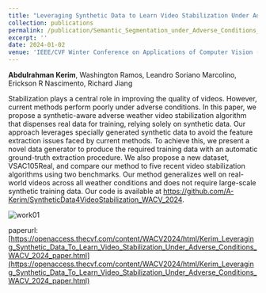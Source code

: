 ```yaml
---
title: "Leveraging Synthetic Data to Learn Video Stabilization Under Adverse Conditions"
collection: publications
permalink: /publication/Semantic_Segmentation_under_Adverse_Conditions_A_Weather_and_Nighttime-aware_Synthetic_Data-based_Approach_BMVC_2022
excerpt: ''
date: 2024-01-02
venue: 'IEEE/CVF Winter Conference on Applications of Computer Vision (WACV)'
---
```

**Abdulrahman Kerim**, Washington Ramos, Leandro Soriano Marcolino, Erickson R Nascimento, Richard Jiang


<p align= "justify">

Stabilization plays a central role in improving the quality of videos. However, current methods perform poorly under adverse conditions. In this paper, we propose a synthetic-aware adverse weather video stabilization algorithm that dispenses real data for training, relying solely on synthetic data. Our approach leverages specially generated synthetic data to avoid the feature extraction issues faced by current methods. To achieve this, we present a novel data generator to produce the required training data with an automatic ground-truth extraction procedure. We also propose a new dataset, VSAC105Real, and compare our method to five recent video stabilization algorithms using two benchmarks. Our method generalizes well on real-world videos across all weather conditions and does not require large-scale synthetic training data.
Our code is available at 
<a href="https://github.com/A-Kerim/SyntheticData4VideoStabilization_WACV_2024"> https://github.com/A-Kerim/SyntheticData4VideoStabilization_WACV_2024</a>.
</p>

![work01](https://github.com/A-Kerim/SyntheticData4VideoStabilization_WACV_2024/blob/3b137bb787e74e5a81e377918b96559e4a3c1130/imgs/introduction.png?raw=true)


paperurl: [https://openaccess.thecvf.com/content/WACV2024/html/Kerim_Leveraging_Synthetic_Data_To_Learn_Video_Stabilization_Under_Adverse_Conditions_WACV_2024_paper.html](https://openaccess.thecvf.com/content/WACV2024/html/Kerim_Leveraging_Synthetic_Data_To_Learn_Video_Stabilization_Under_Adverse_Conditions_WACV_2024_paper.html)
